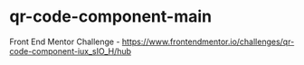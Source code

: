 # qr-code-component-main
Front End Mentor Challenge - https://www.frontendmentor.io/challenges/qr-code-component-iux_sIO_H/hub
